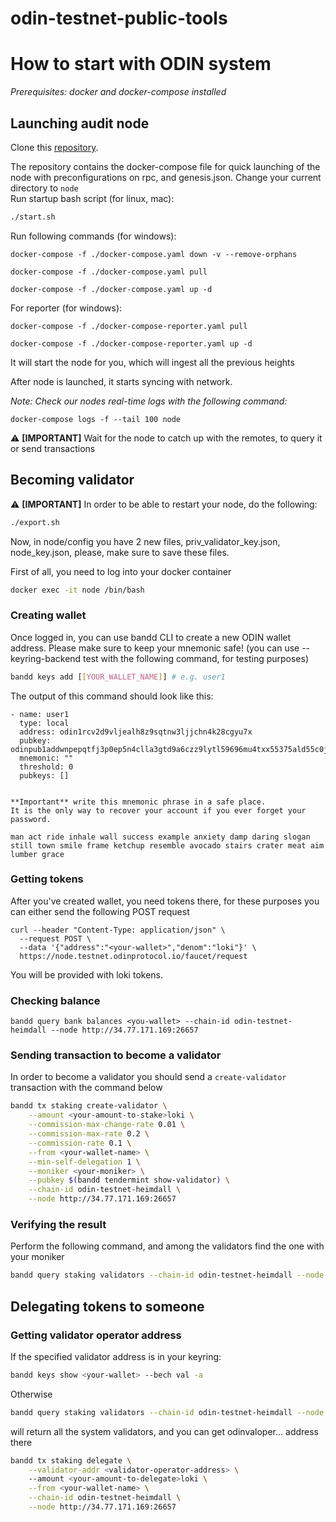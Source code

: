 # odin-testnet-public-tools

# How to start with ODIN system

_Prerequisites: docker and docker-compose installed_

## Launching audit node

Clone this [repository](https://github.com/GeoDB-Limited/odin-testnet-public-tools).

The repository contains the docker-compose file for quick launching of the node with preconfigurations on rpc, and
genesis.json. Change your current directory to ```node``` <br>
Run startup bash script (for linux, mac):

```bash
./start.sh
```

Run following commands (for windows):

```
docker-compose -f ./docker-compose.yaml down -v --remove-orphans

docker-compose -f ./docker-compose.yaml pull

docker-compose -f ./docker-compose.yaml up -d
```

For reporter (for windows):

```
docker-compose -f ./docker-compose-reporter.yaml pull

docker-compose -f ./docker-compose-reporter.yaml up -d
```

It will start the node for you, which will ingest all the previous heights

After node is launched, it starts syncing with network.

_Note: Check our nodes real-time logs with the following command:_

```docker-compose logs -f --tail 100 node```

⚠ **[IMPORTANT]** Wait for the node to catch up with the remotes, to query it or send transactions

## Becoming validator

⚠ **[IMPORTANT]** In order to be able to restart your node, do the following:

```bash
./export.sh
```

Now, in node/config you have 2 new files, priv_validator_key.json, node_key.json, please, make sure to save these files.

First of all, you need to log into your docker container

```bash
docker exec -it node /bin/bash
```

### Creating wallet

Once logged in, you can use bandd CLI to create a new ODIN wallet address. Please make sure to keep your mnemonic safe!
(you can use --keyring-backend test with the following command, for testing purposes)

```bash
bandd keys add [[YOUR_WALLET_NAME]] # e.g. user1
```

The output of this command should look like this:

```
- name: user1
  type: local
  address: odin1rcv2d9vljealh8z9sqtnw3ljjchn4k28cgyu7x
  pubkey: odinpub1addwnpepqtfj3p0ep5n4clla3gtd9a6czz9lytl59696mu4txx55375ald55c0jz2j9
  mnemonic: ""
  threshold: 0
  pubkeys: []


**Important** write this mnemonic phrase in a safe place.
It is the only way to recover your account if you ever forget your password.

man act ride inhale wall success example anxiety damp daring slogan still town smile frame ketchup resemble avocado stairs crater meat aim lumber grace
```

### Getting tokens

After you've created wallet, you need tokens there, for these purposes you can either send the following POST request

```
curl --header "Content-Type: application/json" \
  --request POST \
  --data '{"address":"<your-wallet>","denom":"loki"}' \
  https://node.testnet.odinprotocol.io/faucet/request
```

You will be provided with loki tokens.

### Checking balance

```
bandd query bank balances <you-wallet> --chain-id odin-testnet-heimdall --node http://34.77.171.169:26657
```

### Sending transaction to become a validator

In order to become a validator you should send a ```create-validator``` transaction with the command below

```bash
bandd tx staking create-validator \
    --amount <your-amount-to-stake>loki \
    --commission-max-change-rate 0.01 \
    --commission-max-rate 0.2 \
    --commission-rate 0.1 \
    --from <your-wallet-name> \
    --min-self-delegation 1 \
    --moniker <your-moniker> \
    --pubkey $(bandd tendermint show-validator) \
    --chain-id odin-testnet-heimdall \
    --node http://34.77.171.169:26657
```

### Verifying the result

Perform the following command, and among the validators find the one with your moniker

```bash
bandd query staking validators --chain-id odin-testnet-heimdall --node http://34.77.171.169:26657
```

## Delegating tokens to someone

### Getting validator operator address

If the specified validator address is in your keyring:

```bash
bandd keys show <your-wallet> --bech val -a
```

Otherwise

```bash
bandd query staking validators --chain-id odin-testnet-heimdall --node http://34.77.171.169:26657
```

will return all the system validators, and you can get odinvaloper... address there

```bash
bandd tx staking delegate \
    --validator-addr <validator-operator-address> \ 
    --amount <your-amount-to-delegate>loki \
    --from <your-wallet-name> \
    --chain-id odin-testnet-heimdall \
    --node http://34.77.171.169:26657
```